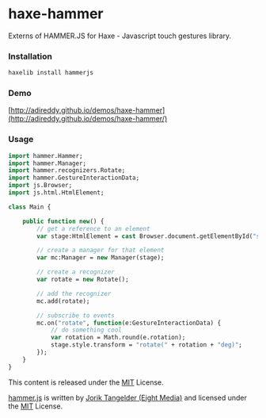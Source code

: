 haxe-hammer
===========

Externs of HAMMER.JS for Haxe - Javascript touch gestures library.

### Installation ###

```haxe
haxelib install hammerjs
```

### Demo ###

[http://adireddy.github.io/demos/haxe-hammer](http://adireddy.github.io/demos/haxe-hammer/)

### Usage ###

```haxe
import hammer.Hammer;
import hammer.Manager;
import hammer.recognizers.Rotate;
import hammer.GestureInteractionData;
import js.Browser;
import js.html.HtmlElement;

class Main {

	public function new() {
		// get a reference to an element
		var stage:HtmlElement = cast Browser.document.getElementById("stage");

		// create a manager for that element
		var mc:Manager = new Manager(stage);

		// create a recognizer
		var rotate = new Rotate();

		// add the recognizer
		mc.add(rotate);

		// subscribe to events
		mc.on("rotate", function(e:GestureInteractionData) {
		    // do something cool
		    var rotation = Math.round(e.rotation);
		    stage.style.transform = "rotate(" + rotation + "deg)";
		});
	}
}
```

This content is released under the [MIT](http://opensource.org/licenses/MIT) License.

[hammer.js](http://hammerjs.github.io) is written by [Jorik Tangelder (Eight Media)](http://www.eight.nl) and licensed under the [MIT](http://opensource.org/licenses/MIT) License.
